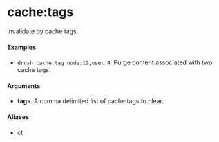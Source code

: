 # cache:tags

Invalidate by cache tags.

#### Examples

- <code>drush cache:tag node:12,user:4</code>. Purge content associated with two cache tags.

#### Arguments

- **tags**. A comma delimited list of cache tags to clear.

#### Aliases

- ct


